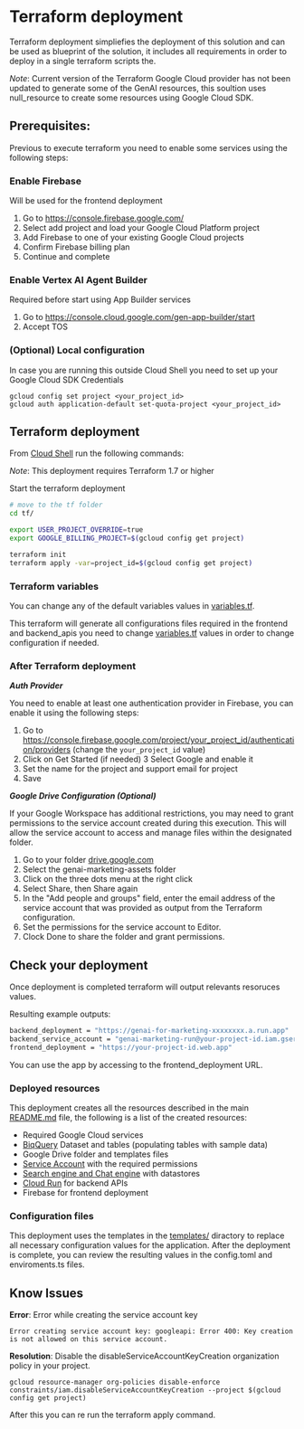 # Terraform deployment
Terraform deployment simpliefies the deployment of this solution and can be used as blueprint of the solution, it includes all requirements in order to deploy in a single terraform scripts the.

*Note*: Current version of the Terraform Google Cloud provider has not been updated to generate some of the GenAI resources, this soultion uses null_resource to create some resources using Google Cloud SDK.

## Prerequisites:

Previous to execute terraform you need to enable some services using the following steps:

### Enable Firebase
Will be used for the frontend deployment

1. Go to https://console.firebase.google.com/
2. Select add project and load your Google Cloud Platform project
3. Add Firebase to one of your existing Google Cloud projects
4. Confirm Firebase billing plan
5. Continue and complete

### Enable Vertex AI Agent Builder
Required before start using App Builder services
1. Go to https://console.cloud.google.com/gen-app-builder/start
2. Accept TOS

### (Optional) Local configuration
In case you are running this outside Cloud Shell you need to set up your Google Cloud SDK Credentials

```shell
gcloud config set project <your_project_id>
gcloud auth application-default set-quota-project <your_project_id>
```

## Terraform deployment

From [Cloud Shell](https://cloud.google.com/shell/docs/using-cloud-shell) run the following commands:

*Note*: This deployment requires Terraform 1.7 or higher

Start the terraform deployment
```sh
# move to the tf folder
cd tf/

export USER_PROJECT_OVERRIDE=true
export GOOGLE_BILLING_PROJECT=$(gcloud config get project)

terraform init
terraform apply -var=project_id=$(gcloud config get project)
```

### Terraform variables
You can change any of the default variables values in [variables.tf](variables.tf).

This terraform will generate all configurations files required in the frontend and backend_apis you need to change [variables.tf](variables.tf) values in order to change configuration if needed.

### After Terraform deployment
***Auth Provider***

You need to enable at least one authentication provider in Firebase, you can enable it using the following steps:
1. Go to https://console.firebase.google.com/project/your_project_id/authentication/providers (change the `your_project_id` value)
2. Click on Get Started (if needed)
3 Select Google and enable it
4. Set the name for the project and support email for project
5. Save

***Google Drive Configuration (Optional)***

If your Google Workspace has additional restrictions, you may need to grant permissions to the service account created during this execution. This will allow the service account to access and manage files within the designated folder.

1. Go to your folder [drive.google.com](drive.google.com)
2. Select the genai-marketing-assets folder
3. Click on the three dots menu at the right click
4. Select Share, then Share again
5. In the "Add people and groups" field, enter the email address of the service account that was provided as output from the Terraform configuration.
6. Set the permissions for the service account to Editor.
4. Clock Done to share the folder and grant permissions.

## Check your deployment
Once deployment is completed terraform will output relevants resoruces values.

Resulting example outputs:
```sh
backend_deployment = "https://genai-for-marketing-xxxxxxxx.a.run.app"
backend_service_account = "genai-marketing-run@your-project-id.iam.gserviceaccount.com"
frontend_deployment = "https://your-project-id.web.app"
```
You can use the app by accessing to the frontend_deployment URL.

### Deployed resources
This deployment creates all the resources described in the main [README.md](../README.md) file, the following is a list of the created resources:
- Required Google Cloud services
- [BiqQuery](https://console.cloud.google.com/bigquery) Dataset and tables (populating tables with sample data)
- Google Drive folder and templates files
- [Service Account](https://console.cloud.google.com/iam-admin) with the required permissions
- [Search engine and Chat engine](https://console.cloud.google.com/gen-app-builder) with datastores
- [Cloud Run](https://console.cloud.google.com/run) for backend APIs
- Firebase for frontend deployment

### Configuration files
This deployment uses the templates in the [templates/](templates/) diractory to replace all necessary configuration values for the application. After the deployment is complete, you can review the resulting values in the config.toml and enviroments.ts files.

## Know Issues


**Error**: Error while creating the service account key
```
Error creating service account key: googleapi: Error 400: Key creation is not allowed on this service account. 
```

**Resolution**: Disable the disableServiceAccountKeyCreation organization policy in your project.
```
gcloud resource-manager org-policies disable-enforce constraints/iam.disableServiceAccountKeyCreation --project $(gcloud config get project)
```

After this you can re run the terraform apply command.
